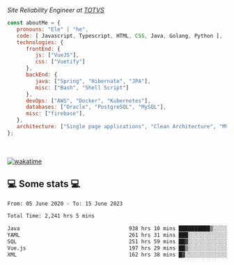<p><em>Site Reliability Engineer at <a href="https://www.totvs.com/">TOTVS</a></br>
</em></p>


```javascript
const aboutMe = {
   pronouns: "Ele" | "he",
   code: [ Javascript, Typescript, HTML, CSS, Java, Golang, Python ],
   technologies: {
      frontEnd: {
         js: ["VueJS"],
         css: ["Vuetify"]
      },
      backEnd: {
         java: ["Spring", "Hibernate", "JPA"],
         misc: ["Bash", "Shell Script"]
      },
      devOps: ["AWS", "Docker", "Kubernetes"],
      databases: ["Oracle", "PostgreSQL", "MySQL"],
      misc: ["firebase"],
   },
   architecture: ["Single page applications", "Clean Architecture", "MVC", "Microservices"],
};
```
</br></br>
[![wakatime](https://wakatime.com/badge/user/a3a8ed06-d304-4d6b-bc86-4adc418cdea7.svg)](https://wakatime.com/@a3a8ed06-d304-4d6b-bc86-4adc418cdea7)
<h2>💻 Some stats 💻</h2>

<!--START_SECTION:waka-->

```txt
From: 05 June 2020 - To: 15 June 2023

Total Time: 2,241 hrs 5 mins

Java                                   938 hrs 10 mins ██████████▒░░░░░░░░░░░░░░   41.86 %
YAML                                   261 hrs 31 mins ███░░░░░░░░░░░░░░░░░░░░░░   11.67 %
SQL                                    251 hrs 59 mins ██▓░░░░░░░░░░░░░░░░░░░░░░   11.24 %
Vue.js                                 197 hrs 29 mins ██▒░░░░░░░░░░░░░░░░░░░░░░   08.81 %
XML                                    162 hrs 38 mins █▓░░░░░░░░░░░░░░░░░░░░░░░   07.26 %
```

<!--END_SECTION:waka-->
